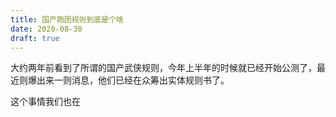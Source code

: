 ```yaml
---
title: 国产跑团规则到底是个啥
date: 2020-08-30
draft: true
---
```


大约两年前看到了所谓的国产武侠规则，今年上半年的时候就已经开始公测了，最近则爆出来一则消息，他们已经在众筹出实体规则书了。

这个事情我们也在